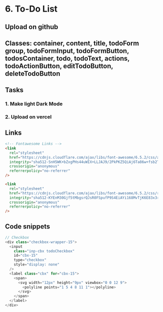 # 6. To-Do List

## Upload on github

## Classes: container, content, title, todoForm group, todoFormInput, todoFormButton, todosContainer, todo, todoText, actions, todoActionButton, editTodoButton, deleteTodoButton

## Tasks

### 1. Make light Dark Mode

### 2. Upload on vercel

## Links

```html
<!-- Fontawesome Links -->
<link
  rel="stylesheet"
  href="https://cdnjs.cloudflare.com/ajax/libs/font-awesome/6.5.2/css/all.min.css"
  integrity="sha512-SnH5WK+bZxgPHs44uWIX+LLJAJ9/2PkPKZ5QiAj6Ta86w+fsb2TkcmfRyVX3pBnMFcV7oQPJkl9QevSCWr3W6A=="
  crossorigin="anonymous"
  referrerpolicy="no-referrer"
/>

<link
  rel="stylesheet"
  href="https://cdnjs.cloudflare.com/ajax/libs/font-awesome/6.5.2/css/regular.min.css"
  integrity="sha512-KYEnM30Gjf5tMbgsrQJsR0FSpufP9S4EiAYi168MvTjK6E83x3r6PTvLPlXYX350/doBXmTFUEnJr/nCsDovuw=="
  crossorigin="anonymous"
  referrerpolicy="no-referrer"
/>
```

## Code snippets

```js
// Checkbox
<div class="checkbox-wrapper-15">
  <input
    class="inp-cbx todoCheckbox"
    id="cbx-15"
    type="checkbox"
    style="display: none"
  />
  <label class="cbx" for="cbx-15">
    <span>
      <svg width="12px" height="9px" viewbox="0 0 12 9">
        <polyline points="1 5 4 8 11 1"></polyline>
      </svg>
    </span>
  </label>
</div>
```
